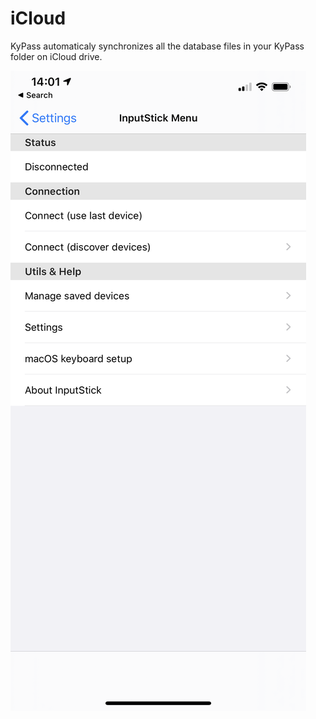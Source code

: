 # iCloud

KyPass automaticaly synchronizes all the database files in your KyPass folder on iCloud drive.

![Cloud provider page](../../.gitbook/assets/image%20%287%29.png)

